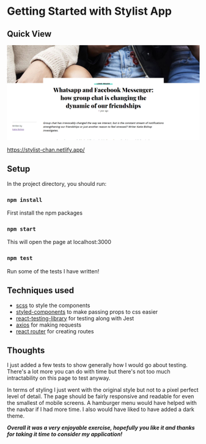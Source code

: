 # Getting Started with Stylist App

## Quick View

<img src="./src/Resources/stylist.png">

https://stylist-chan.netlify.app/

## Setup

In the project directory, you should run:

### `npm install`

First install the npm packages

### `npm start`

This will open the page at localhost:3000

### `npm test`

Run some of the tests I have written!

## Techniques used

- [scss](https://sass-lang.com/) to style the components
- [styled-components](https://styled-components.com/docs) to make passing props to css easier
- [react-testing-library](https://testing-library.com/docs/react-testing-library/intro/) for testing along with Jest
- [axios](https://www.npmjs.com/package/axios) for making requests
- [react router](https://reactrouter.com/web/guides/quick-start) for creating routes

## Thoughts

I just added a few tests to show generally how I would go about testing. There's a lot more you can do with time but there's not too much intractability on this page to test anyway.

In terms of styling I just went with the original style but not to a pixel perfect level of detail. The page should be fairly responsive and readable for even the smallest of mobile screens. A hamburger menu would have helped with the navbar if I had more time. I also would have liked to have added a dark theme.

**_Overall it was a very enjoyable exercise, hopefully you like it and thanks for taking it time to consider my application!_**
